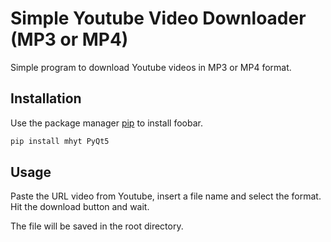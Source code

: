 # Simple Youtube Video Downloader (MP3 or MP4)

Simple program to download Youtube videos in MP3 or MP4 format.

## Installation

Use the package manager [pip](https://pip.pypa.io/en/stable/) to install foobar.

```bash
pip install mhyt PyQt5
```

## Usage

Paste the URL video from Youtube, insert a file name and select the format. Hit the download button and wait.

The file will be saved in the root directory.